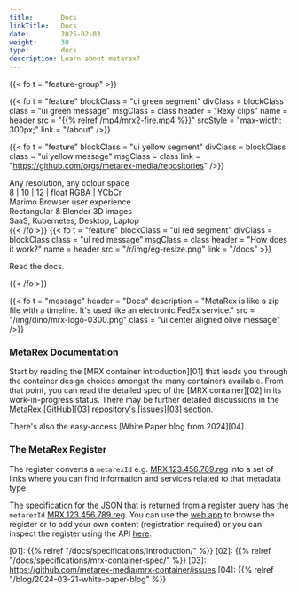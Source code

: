 ```yaml
---
title:       Docs
linkTitle:   Docs
date:        2025-02-03
weight:      30
type:        docs
description: Learn about metarex?
---
```

<!-- markdownlint-disable MD033 MD034 -->
<!--  __                _
    / _|  ___   __ _  | |_   _  _   _ _   ___   ___
   |  _| / -_) / _` | |  _| | || | | '_| / -_) (_-<
   |_|   \___| \__,_|  \__|  \_,_| |_|   \___| /__/
-->
{{< fo t = "feature-group" >}}
<!-- ---------------------------------------------------------------------- -->
  {{< fo t = "feature"
    blockClass = "ui green segment"     divClass = blockClass
    class      = "ui green message"     msgClass = class
    header     = "Rexy clips"           name = header
    src        = "{{% relref /mp4/mrx2-fire.mp4 %}}"
    srcStyle   = "max-width: 300px;"
    link       = "/about"
  />}}
<!-- ---------------------------------------------------------------------- -->
  {{< fo t = "feature"
    blockClass = "ui yellow segment"    divClass = blockClass
    class      = "ui yellow message"    msgClass = class
    link       = "https://github.com/orgs/metarex-media/repositories"
  />}}
<div class = "ui pink message"><i class = "tv icon"></i></i> Any resolution, any colour space </div>
<div class = "ui red message"><i class = "ruler combined icon"></i> 8 | 10 | 12 | float RGBA | YCbCr </div>
<div class = "ui orange message"><i class = "python icon"></i> Marimo Browser user experience</div>
<div class = "ui green message"><i class = "blender icon"></i> Rectangular & Blender 3D images</div>
<div class = "ui blue message"><i class = "laptop code icon"></i> SaaS, Kubernetes, Desktop, Laptop</div>
  {{< /fo >}}
<!-- ---------------------------------------------------------------------- -->
  {{< fo t = "feature"
    blockClass = "ui red segment"      divClass = blockClass
    class      = "ui red message"      msgClass = class
    header     = "How does it work?"   name = header
    src        = "/r/img/eg-resize.png"
    link       = "/docs"
 >}}

  <i class = "book icon"></i> Read the docs.
  <!-- ---------------------------------------------------------------------- -->
{{< /fo >}}

{{< fo t = "message"
    header = "Docs"
    description = "MetaRex is like a zip file with a timeline. It's used like an electronic FedEx service."
    src = "/img/dino/mrx-logo-0300.png"
    class = "ui center aligned olive message"
/>}}

### MetaRex Documentation

Start by reading the [MRX container introduction][01] that leads you through the
container design choices amongst the many containers available. From that
point, you can read the detailed spec of the [MRX container][02] in its
work-in-progress status. There may be further detailed discussions in the
MetaRex [GitHub][03] repository's [issues][03] section.

There's also the easy-access [White Paper blog from 2024][04].

### The MetaRex Register

The register converts a `metarexId` e.g. [MRX.123.456.789.reg][id] into a set
of links where you can find information and services related to that metadata
type.

The specification for the JSON that is returned from a [register query][12]
has the `metarexId` [MRX.123.456.789.reg][id]. You can use the [web app][rux]
to browse the register or to add your own content (registration required) or
you can inspect the register using the API [here][reg].

[01]: {{% relref "/docs/specifications/introduction/" %}}
[02]: {{% relref "/docs/specifications/mrx-container-spec/" %}}
[03]: https://github.com/metarex-media/mrx-container/issues
[04]: {{% relref "/blog/2024-03-21-white-paper-blog" %}}

[rux]:  https://metarex.media/appapp/reg
[reg]:  https://metarex.media/appreg
[12]:   https://metarex.media/app/reg/search
[id]:   https://metarex.media/app/reg/search?qry=reg&mrxId=MRX.123.456.789.reg
